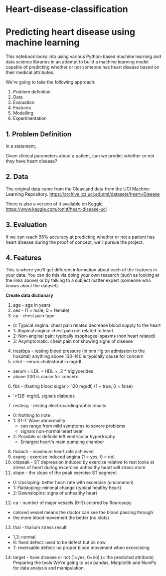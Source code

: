 # Heart-disease-classification


# Predicting heart disease using machine learning

This notebook looks into using various Python-based machine learning and data science libraries in an attempt to build a machine learning model capable of predicting whether or not someone has heart disease based on their medical attributes.

We're going to take the following approach:

1. Problem definition
2. Data
3. Evaluation
4. Features
5. Modelling
6. Experimentation

## 1. Problem Definition

In a statement,

Given clinical parameters about a patient, can we predict whether or not they have heart disease?

## 2. Data

The original data came from the Cleavland data from the UCI Machine Learning Repository. https://archive.ics.uci.edu/ml/datasets/heart+Disease

There is also a version of it available on Kaggle. https://www.kaggle.com/ronitf/heart-disease-uci

## 3. Evaluation

If we can reach 95% accuracy at predicting whether or not a patient has heart disease during the proof of concept, we'll pursue the project.

## 4. Features

This is where you'll get different information about each of the features in your data. You can do this via doing your own research (such as looking at the links above) or by talking to a subject matter expert (someone who knows about the dataset).

**Create data dictionary**

1. age - age in years
2. sex - (1 = male; 0 = female)
3. cp - chest pain type
* 0: Typical angina: chest pain related decrease blood supply to the heart
* 1: Atypical angina: chest pain not related to heart
* 2: Non-anginal pain: typically esophageal spasms (non heart related)
* 3: Asymptomatic: chest pain not showing signs of disease
4. trestbps - resting blood pressure (in mm Hg on admission to the hospital) anything above 130-140 is typically cause for concern
5. chol - serum cholestoral in mg/dl
* serum = LDL + HDL + .2 * triglycerides
* above 200 is cause for concern
6. fbs - (fasting blood sugar > 120 mg/dl) (1 = true; 0 = false)
* '>126' mg/dL signals diabetes
7. restecg - resting electrocardiographic results
* 0: Nothing to note
* 1: ST-T Wave abnormality
    * can range from mild symptoms to severe problems
    * signals non-normal heart beat
* 2: Possible or definite left ventricular hypertrophy
    * Enlarged heart's main pumping chamber
8. thalach - maximum heart rate achieved
9. exang - exercise induced angina (1 = yes; 0 = no)
10. oldpeak - ST depression induced by exercise relative to rest looks at stress of heart during excercise unhealthy heart will stress more
11. slope - the slope of the peak exercise ST segment
* 0: Upsloping: better heart rate with excercise (uncommon)
* 1: Flatsloping: minimal change (typical healthy heart)
* 2: Downslopins: signs of unhealthy heart
12. ca - number of major vessels (0-3) colored by flourosopy
* colored vessel means the doctor can see the blood passing through
* the more blood movement the better (no clots)
13. thal - thalium stress result
* 1,3: normal
* 6: fixed defect: used to be defect but ok now
* 7: reversable defect: no proper blood movement when excercising
14. target - have disease or not (1=yes, 0=no) (= the predicted attribute)
Preparing the tools
We're going to use pandas, Matplotlib and NumPy for data analysis and manipulation.
